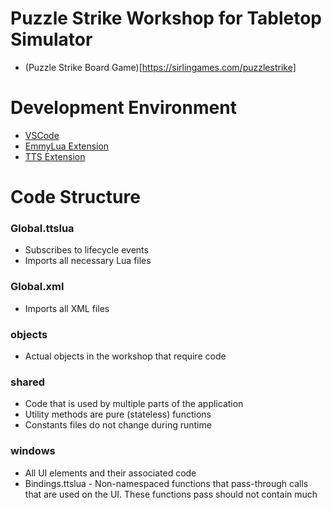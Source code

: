 # Puzzle Strike Workshop for Tabletop Simulator
- (Puzzle Strike Board Game)[https://sirlingames.com/puzzlestrike]

# Development Environment
- [VSCode](https://code.visualstudio.com/download)
- [EmmyLua Extension](https://marketplace.visualstudio.com/items?itemName=tangzx.emmylua)
- [TTS Extension](https://marketplace.visualstudio.com/items?itemName=rolandostar.tabletopsimulator-lua])

# Code Structure
### Global.ttslua
- Subscribes to lifecycle events
- Imports all necessary Lua files
### Global.xml
- Imports all XML files
### objects
- Actual objects in the workshop that require code
### shared
- Code that is used by multiple parts of the application
- Utility methods are pure (stateless) functions
- Constants files do not change during runtime
### windows
- All UI elements and their associated code
- Bindings.ttslua - Non-namespaced functions that pass-through calls that are used on the UI. These functions pass should not contain much 
